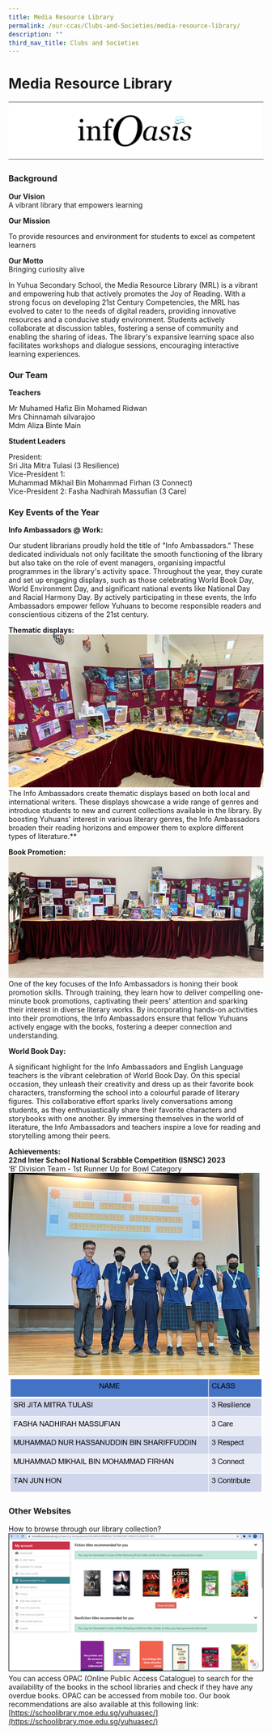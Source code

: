```yaml
---
title: Media Resource Library
permalink: /our-ccas/Clubs-and-Societies/media-resource-library/
description: ""
third_nav_title: Clubs and Societies
---
```

# **Media Resource Library**

![](/images/io.png)

### Background

**Our Vision**   
A vibrant library that empowers learning

**Our Mission**   

To provide resources and environment for students to excel as competent learners


**Our Motto**   
Bringing curiosity alive

In Yuhua Secondary School, the Media Resource Library (MRL) is a vibrant and empowering hub that actively promotes the Joy of Reading. With a strong focus on developing 21st Century Competencies, the MRL has evolved to cater to the needs of digital readers, providing innovative resources and a conducive study environment. Students actively collaborate at discussion tables, fostering a sense of community and enabling the sharing of ideas. The library's expansive learning space also facilitates workshops and dialogue sessions, encouraging interactive learning experiences.


### Our Team

**Teachers**  

Mr Muhamed Hafiz Bin Mohamed Ridwan    
Mrs Chinnamah silvarajoo   
Mdm Aliza Binte Main 


**Student Leaders**

President:    
Sri Jita Mitra Tulasi (3 Resilience)    
Vice-President 1:     
Muhammad Mikhail Bin Mohammad Firhan 
(3 Connect)      
Vice-President 2: 
Fasha Nadhirah Massufian (3 Care)
### Key Events of the Year

**Info Ambassadors @ Work:**    

Our student librarians proudly hold the title of "Info Ambassadors." These dedicated individuals not only facilitate the smooth functioning of the library but also take on the role of event managers, organising impactful programmes in the library's activity space. Throughout the year, they curate and set up engaging displays, such as those celebrating World Book Day, World Environment Day, and significant national events like National Day and Racial Harmony Day. By actively participating in these events, the Info Ambassadors empower fellow Yuhuans to become responsible readers and conscientious citizens of the 21st century.

**Thematic displays:**
![](/images/library%201.png)
The Info Ambassadors create thematic displays based on both local and international writers. These displays showcase a wide range of genres and introduce students to new and current collections available in the library. By boosting Yuhuans' interest in various literary genres, the Info Ambassadors broaden their reading horizons and empower them to explore different types of literature.**

**Book Promotion:** 
![](/images/library%202.png)
One of the key focuses of the Info Ambassadors is honing their book promotion skills. Through training, they learn how to deliver compelling one-minute book promotions, captivating their peers' attention and sparking their interest in diverse literary works. By incorporating hands-on activities into their promotions, the Info Ambassadors ensure that fellow Yuhuans actively engage with the books, fostering a deeper connection and understanding.

**World Book Day:**

A significant highlight for the Info Ambassadors and English Language teachers is the vibrant celebration of World Book Day. On this special occasion, they unleash their creativity and dress up as their favorite book characters, transforming the school into a colourful parade of literary figures. This collaborative effort sparks lively conversations among students, as they enthusiastically share their favorite characters and storybooks with one another. By immersing themselves in the world of literature, the Info Ambassadors and teachers inspire a love for reading and storytelling among their peers.

**Achievements:**  
**22nd Inter School National Scrabble Competition (ISNSC) 2023**  
‘B’ Division Team - 1st Runner Up for Bowl Category
![](/images/library3.png)
![](/images/library5.png)


### Other Websites

How to browse through our library collection?  
![](/images/library%206.png)
You can access OPAC (Online Public Access Catalogue) to search for the availability of the books in the school libraries and check if they have any overdue books. OPAC can be accessed from mobile too. Our book recommendations are also available at this following link:
[https://schoolibrary.moe.edu.sg/yuhuasec/](https://schoolibrary.moe.edu.sg/yuhuasec/)